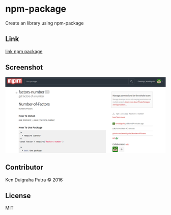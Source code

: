 # npm-package
Create an library using npm-package
## Link
[link npm package](https://www.npmjs.com/package/factors-number)

## Screenshot
![](https://raw.githubusercontent.com/blanford-fox-2016/npm-package/kenduigraha/Screenshot%20from%202016-11-16%2011-44-51.png)

## Contributor
Ken Duigraha Putra &copy; 2016

## License
MIT
